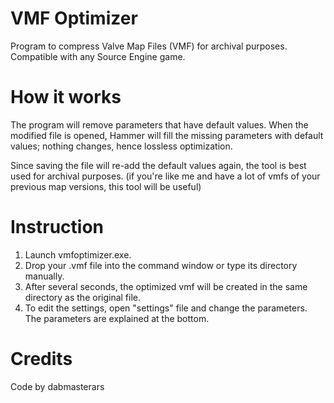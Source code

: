 # VMF Optimizer
Program to compress Valve Map Files (VMF) for archival purposes. Compatible with any Source Engine game.

# How it works
The program will remove parameters that have default values. When the modified file is opened, Hammer will fill the missing parameters with default values; nothing changes, hence lossless optimization.

Since saving the file will re-add the default values again, the tool is best used for archival purposes. (if you're like me and have a lot of vmfs of your previous map versions, this tool will be useful)

# Instruction
1. Launch vmfoptimizer.exe.
2. Drop your .vmf file into the command window or type its directory manually.
3. After several seconds, the optimized vmf will be created in the same directory as the original file.
4. To edit the settings, open "settings" file and change the parameters. The parameters are explained at the bottom.

# Credits
Code by dabmasterars

